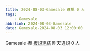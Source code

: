 ```yaml
---
title: 2024-08-03-Gamesale 違規 0 人
tags:
    - Gamesale
abbrlink: 2024-08-03-Gamesale
date: Gamesale-2024-08-03 12:00:00
---
```

Gamesale 板 [板規連結](https://www.ptt.cc/bbs/Gossiping/M.1637425085.A.07D.html)
昨天違規 0 人
